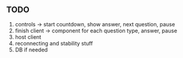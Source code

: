## TODO
1. controls -> start countdown, show answer, next question, pause
2. finish client -> component for each question type, answer, pause
3. host client 
4. reconnecting and stability stuff
5. DB if needed